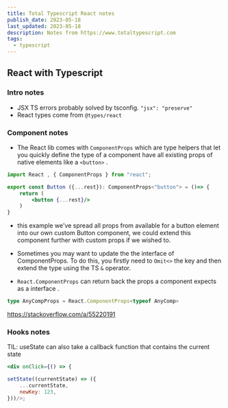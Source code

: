 ```yaml
---
title: Total Typescript React notes
publish_date: 2023-05-18
last_updated: 2023-05-18
description: Notes from https://www.totaltypescript.com
tags:
  - typescript
---
```



## React with Typescript

### Intro notes
- JSX TS errors probably solved by tsconfig. `"jsx": "preserve"`
- React types come from `@types/react`


### Component notes

- The React lib comes with `ComponentProps` which are type helpers that let you quickly define the type of a component have all existing props of native elements like a `<button>` . 

```jsx
import React , { ComponentProps } from "react";

export const Button ({...rest}): ComponentProps<"button"> = ()=> {
	return (
		<button {...rest}/>
	)
}

```

- this example we've  spread all props from available for a button element into our own custom Button component, we could extend this component further with custom props if we wished to.

- Sometimes you may want to update the the interface of ComponentProps. To do this, you firstly need to `Omit<>` the key and then extend the type using the  TS `&` operator.

- `React.ComponentProps` can return back the props a component expects as a interface . 

```ts
type AnyCompProps = React.ComponentProps<typeof AnyComp>
```
https://stackoverflow.com/a/55220191

### Hooks notes

TIL:  useState can also take a callback function that contains the current state
```jsx
<div onClick={() => {

setState((currentState) => ({
	...currentState,
	newKey: 123,
}))/>;
```
